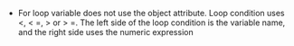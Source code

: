 - For loop variable does not use the object attribute. Loop condition uses <, < =, > or > =. The left side of the loop condition is the variable name, and the right side uses the numeric expression
